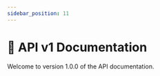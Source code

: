 ```yaml
---
sidebar_position: 11
---
```


# 📘 API v1 Documentation

Welcome to version 1.0.0 of the API documentation.